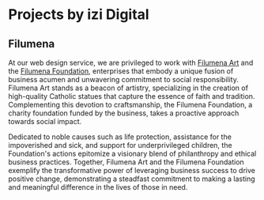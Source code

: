 # Projects by izi Digital

## Filumena 

At our web design service, we are privileged to work with [Filumena Art](https://www.filumena.net/) and the [Filumena Foundation](https://www.filumena.net/vi/quy-filumena-tinh-thuong-va-hy-vong/), enterprises that embody a unique fusion of business acumen and unwavering commitment to social responsibility. Filumena Art stands as a beacon of artistry, specializing in the creation of high-quality Catholic statues that capture the essence of faith and tradition. Complementing this devotion to craftsmanship, the Filumena Foundation, a charity foundation funded by the business, takes a proactive approach towards social impact. 

Dedicated to noble causes such as life protection, assistance for the impoverished and sick, and support for underprivileged children, the Foundation's actions epitomize a visionary blend of philanthropy and ethical business practices. Together, Filumena Art and the Filumena Foundation exemplify the transformative power of leveraging business success to drive positive change, demonstrating a steadfast commitment to making a lasting and meaningful difference in the lives of those in need.
